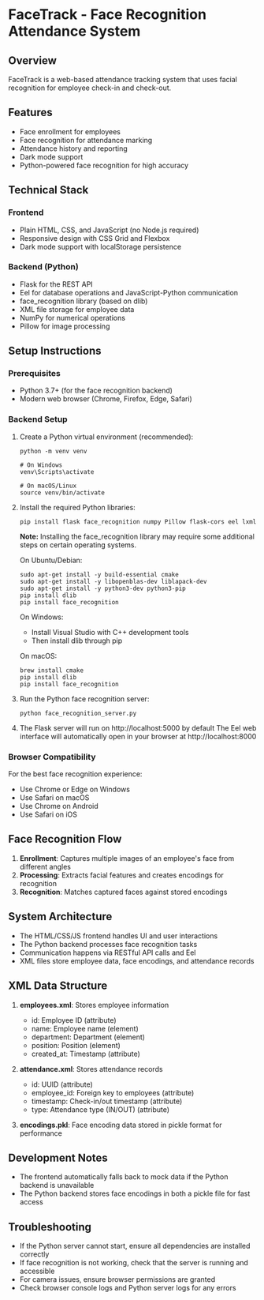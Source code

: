 
# FaceTrack - Face Recognition Attendance System

## Overview
FaceTrack is a web-based attendance tracking system that uses facial recognition for employee check-in and check-out.

## Features
- Face enrollment for employees
- Face recognition for attendance marking
- Attendance history and reporting
- Dark mode support
- Python-powered face recognition for high accuracy

## Technical Stack
### Frontend
- Plain HTML, CSS, and JavaScript (no Node.js required)
- Responsive design with CSS Grid and Flexbox
- Dark mode support with localStorage persistence

### Backend (Python)
- Flask for the REST API
- Eel for database operations and JavaScript-Python communication
- face_recognition library (based on dlib)
- XML file storage for employee data
- NumPy for numerical operations
- Pillow for image processing

## Setup Instructions

### Prerequisites
- Python 3.7+ (for the face recognition backend)
- Modern web browser (Chrome, Firefox, Edge, Safari)

### Backend Setup
1. Create a Python virtual environment (recommended):
   ```
   python -m venv venv
   
   # On Windows
   venv\Scripts\activate
   
   # On macOS/Linux
   source venv/bin/activate
   ```

2. Install the required Python libraries:
   ```
   pip install flask face_recognition numpy Pillow flask-cors eel lxml
   ```
   
   **Note:** Installing the face_recognition library may require some additional steps on certain operating systems. 
   
   On Ubuntu/Debian:
   ```
   sudo apt-get install -y build-essential cmake
   sudo apt-get install -y libopenblas-dev liblapack-dev
   sudo apt-get install -y python3-dev python3-pip
   pip install dlib
   pip install face_recognition
   ```
   
   On Windows:
   - Install Visual Studio with C++ development tools
   - Then install dlib through pip
   
   On macOS:
   ```
   brew install cmake
   pip install dlib
   pip install face_recognition
   ```

3. Run the Python face recognition server:
   ```
   python face_recognition_server.py
   ```

4. The Flask server will run on http://localhost:5000 by default
   The Eel web interface will automatically open in your browser at http://localhost:8000

### Browser Compatibility
For the best face recognition experience:
- Use Chrome or Edge on Windows
- Use Safari on macOS
- Use Chrome on Android
- Use Safari on iOS

## Face Recognition Flow
1. **Enrollment**: Captures multiple images of an employee's face from different angles
2. **Processing**: Extracts facial features and creates encodings for recognition
3. **Recognition**: Matches captured faces against stored encodings

## System Architecture
- The HTML/CSS/JS frontend handles UI and user interactions
- The Python backend processes face recognition tasks
- Communication happens via RESTful API calls and Eel
- XML files store employee data, face encodings, and attendance records

## XML Data Structure
1. **employees.xml**: Stores employee information
   - id: Employee ID (attribute)
   - name: Employee name (element)
   - department: Department (element)
   - position: Position (element)
   - created_at: Timestamp (attribute)

2. **attendance.xml**: Stores attendance records
   - id: UUID (attribute)
   - employee_id: Foreign key to employees (attribute)
   - timestamp: Check-in/out timestamp (attribute)
   - type: Attendance type (IN/OUT) (attribute)

3. **encodings.pkl**: Face encoding data stored in pickle format for performance

## Development Notes
- The frontend automatically falls back to mock data if the Python backend is unavailable
- The Python backend stores face encodings in both a pickle file for fast access

## Troubleshooting
- If the Python server cannot start, ensure all dependencies are installed correctly
- If face recognition is not working, check that the server is running and accessible
- For camera issues, ensure browser permissions are granted
- Check browser console logs and Python server logs for any errors
